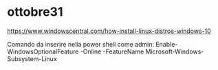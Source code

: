# ottobre31


https://www.windowscentral.com/how-install-linux-distros-windows-10

Comando da inserire nella power shell come admin:
Enable-WindowsOptionalFeature -Online -FeatureName Microsoft-Windows-Subsystem-Linux

